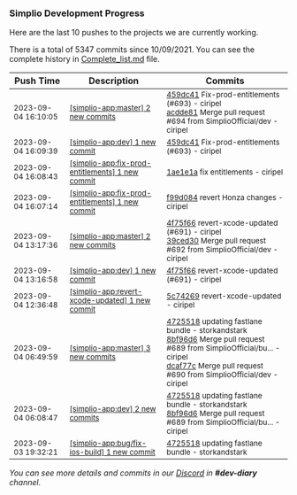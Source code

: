 
### Simplio Development Progress

Here are the last 10 pushes to the projects we are currently working.

There is a total of 5347 commits since 10/09/2021. You can see the complete history in
 [Complete_list.md](Complete_list.md) file.

| Push Time | Description | Commits |
| --- | --- | --- |
| <sub>2023-09-04 16:10:05</sub> | <sub>[[simplio-app:master] 2 new commits](https://github.com/SimplioOfficial/simplio-app/compare/39ced3046869...acdde81934ec)</sub> | <sub>[459dc41](https://github.com/SimplioOfficial/simplio-app/commit/459dc41782ae1da95a40402b0eac9ccb647de9b8) Fix-prod-entitlements (#693) - ciripel<br>[acdde81](https://github.com/SimplioOfficial/simplio-app/commit/acdde81934ec6947ed0821d8cd6c1abe0038721f) Merge pull request #694 from SimplioOfficial/dev - ciripel</sub> |
| <sub>2023-09-04 16:09:39</sub> | <sub>[[simplio-app:dev] 1 new commit](https://github.com/SimplioOfficial/simplio-app/commit/459dc41782ae1da95a40402b0eac9ccb647de9b8)</sub> | <sub>[459dc41](https://github.com/SimplioOfficial/simplio-app/commit/459dc41782ae1da95a40402b0eac9ccb647de9b8) Fix-prod-entitlements (#693) - ciripel</sub> |
| <sub>2023-09-04 16:08:43</sub> | <sub>[[simplio-app:fix-prod-entitlements] 1 new commit](https://github.com/SimplioOfficial/simplio-app/commit/1ae1e1a97a4a75dbeb6b2bdc7f082e92fee6f8c7)</sub> | <sub>[1ae1e1a](https://github.com/SimplioOfficial/simplio-app/commit/1ae1e1a97a4a75dbeb6b2bdc7f082e92fee6f8c7) fix entitlements - ciripel</sub> |
| <sub>2023-09-04 16:07:14</sub> | <sub>[[simplio-app:fix-prod-entitlements] 1 new commit](https://github.com/SimplioOfficial/simplio-app/commit/f99d084ea706bdf18276751158f6b8784d213db5)</sub> | <sub>[f99d084](https://github.com/SimplioOfficial/simplio-app/commit/f99d084ea706bdf18276751158f6b8784d213db5) revert Honza changes - ciripel</sub> |
| <sub>2023-09-04 13:17:36</sub> | <sub>[[simplio-app:master] 2 new commits](https://github.com/SimplioOfficial/simplio-app/compare/dcaf77c2998e...39ced3046869)</sub> | <sub>[4f75f66](https://github.com/SimplioOfficial/simplio-app/commit/4f75f660787090da923ec1f3f3a3c2338efc503d) revert-xcode-updated (#691) - ciripel<br>[39ced30](https://github.com/SimplioOfficial/simplio-app/commit/39ced30468693c5b35b6f63635655b4d4fb42d81) Merge pull request #692 from SimplioOfficial/dev - ciripel</sub> |
| <sub>2023-09-04 13:16:58</sub> | <sub>[[simplio-app:dev] 1 new commit](https://github.com/SimplioOfficial/simplio-app/commit/4f75f660787090da923ec1f3f3a3c2338efc503d)</sub> | <sub>[4f75f66](https://github.com/SimplioOfficial/simplio-app/commit/4f75f660787090da923ec1f3f3a3c2338efc503d) revert-xcode-updated (#691) - ciripel</sub> |
| <sub>2023-09-04 12:36:48</sub> | <sub>[[simplio-app:revert-xcode-updated] 1 new commit](https://github.com/SimplioOfficial/simplio-app/commit/5c74269a69114efc8d566f79e20622bfc2e61a82)</sub> | <sub>[5c74269](https://github.com/SimplioOfficial/simplio-app/commit/5c74269a69114efc8d566f79e20622bfc2e61a82) revert-xcode-updated - ciripel</sub> |
| <sub>2023-09-04 06:49:59</sub> | <sub>[[simplio-app:master] 3 new commits](https://github.com/SimplioOfficial/simplio-app/compare/4cada2c86d76...dcaf77c2998e)</sub> | <sub>[4725518](https://github.com/SimplioOfficial/simplio-app/commit/47255180faa624e147de0d113f92a699b6b792ca) updating fastlane bundle - storkandstark<br>[8bf96d6](https://github.com/SimplioOfficial/simplio-app/commit/8bf96d6834e8680ddae638974d3c50ddd067f123) Merge pull request #689 from SimplioOfficial/bu... - ciripel<br>[dcaf77c](https://github.com/SimplioOfficial/simplio-app/commit/dcaf77c2998e8d598ab7f93b025b0cd51a0c00ed) Merge pull request #690 from SimplioOfficial/dev - ciripel</sub> |
| <sub>2023-09-04 06:08:47</sub> | <sub>[[simplio-app:dev] 2 new commits](https://github.com/SimplioOfficial/simplio-app/compare/bd5120031dc7...8bf96d6834e8)</sub> | <sub>[4725518](https://github.com/SimplioOfficial/simplio-app/commit/47255180faa624e147de0d113f92a699b6b792ca) updating fastlane bundle - storkandstark<br>[8bf96d6](https://github.com/SimplioOfficial/simplio-app/commit/8bf96d6834e8680ddae638974d3c50ddd067f123) Merge pull request #689 from SimplioOfficial/bu... - ciripel</sub> |
| <sub>2023-09-03 19:32:21</sub> | <sub>[[simplio-app:bug/fix-ios-build] 1 new commit](https://github.com/SimplioOfficial/simplio-app/commit/47255180faa624e147de0d113f92a699b6b792ca)</sub> | <sub>[4725518](https://github.com/SimplioOfficial/simplio-app/commit/47255180faa624e147de0d113f92a699b6b792ca) updating fastlane bundle - storkandstark</sub> |

_You can see more details and commits in our [Discord](https://discord.gg/aKhjuwZmdP) in **#dev-diary** channel._
